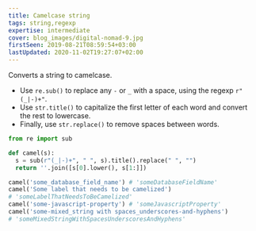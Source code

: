 ```yaml
---
title: Camelcase string
tags: string,regexp
expertise: intermediate
cover: blog_images/digital-nomad-9.jpg
firstSeen: 2019-08-21T08:59:54+03:00
lastUpdated: 2020-11-02T19:27:07+02:00
---
```


Converts a string to camelcase.

- Use `re.sub()` to replace any `-` or `_` with a space, using the regexp `r"(_|-)+"`.
- Use `str.title()` to capitalize the first letter of each word and convert the rest to lowercase.
- Finally, use `str.replace()` to remove spaces between words.

```py
from re import sub

def camel(s):
  s = sub(r"(_|-)+", " ", s).title().replace(" ", "")
  return ''.join([s[0].lower(), s[1:]])
```

```py
camel('some_database_field_name') # 'someDatabaseFieldName'
camel('Some label that needs to be camelized')
# 'someLabelThatNeedsToBeCamelized'
camel('some-javascript-property') # 'someJavascriptProperty'
camel('some-mixed_string with spaces_underscores-and-hyphens')
# 'someMixedStringWithSpacesUnderscoresAndHyphens'
```
